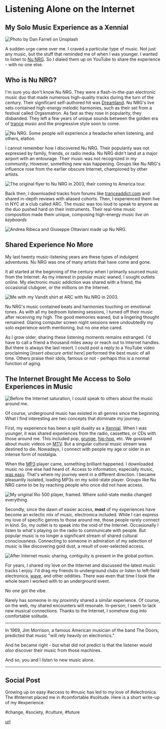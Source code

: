 # Listening Alone on the Internet
## My Solo Music Experience as a Xennial

![Photo by Dan Farrell on Unsplash](images/62-01.jpeg)

A sudden urge came over me. I craved a particular type of music. Not just any music, but the stuff that reminded me of when I was younger. I wanted to listen to [Nu NRG](https://everipedia.org/wiki/lang_en/NU_NRG). So I dialed them up on YouTube to share the experience - with no one else.

## Who is Nu NRG?

I'm sure you don't know Nu NRG. They were a flash-in-the-pan electronic music duo that made numerous high-quality tracks during the turn of the century. Their significant self-authored hit was [Dreamland](https://www.youtube.com/watch?v=d8Ee59Yd1lI&t=180s). Nu NRG's live sets contained high-energy melodic harmonies, such as their set from a festival called Orgasmatron. As fast as they rose in popularity, they disbanded. They left a few years of unique sounds between the golden era of [trance](https://en.wikipedia.org/wiki/Trance_music) music and the progressive style soon to come.

![Nu NRG. Some people will experience a headache when listening, and others, elation.](https://www.youtube.com/watch?v=DX5zwtSqSMA)

I cannot remember how I discovered Nu NRG. Their popularity was not expressed by family, friends, or radio media. Nu NRG didn't land at a major airport with an entourage. Their music was not recognized in my community. However, something new was happening. Groups like Nu NRG's influence rose from the earlier obscure Internet, championed by other artists.

![The [original flyer](http://www.madeevent.com/082303.php) to Nu NRG in 2003, their coming to America tour.](images/62-02.jpeg)

Back then, I downloaded tracks from forums like [tranceaddict.com](https://www2.tranceaddict.com/forums/showthread.php?s=6747b48233000365afcd2813cc44df2e&threadid=124606&perpage=12&forumid=21&pagenumber=1#.Y2aYf-zMKHG) and shared in-depth reviews with aliased cohorts. Then, I experienced them live in NYC at a club called ARC. The music was too loud to speak to anyone as the duo pushed hard on their instruments. Their real-time music composition made them unique, composing high-energy music *live on keyboards*

![Andrea Ribeca and Giuseppe Ottaviani made up Nu NRG.](images/62-03.jpeg)

## Shared Experience No More

My last twenty music-listening years are these types of indulgent adventures. Nu NRG was one of many artists that have come and gone.

It all started at the beginning of the century when I primarily sourced music from the Internet. As my interest in popular music waned, I sought outlets online. My electronic music addiction was shared with a friend, the occasional clubgoer, or the millions on the Internet.

![Me with my [Vandit](https://en.wikipedia.org/wiki/Vandit) shirt at ARC with Nu NRG in 2003.](images/62-04.jpg)

Nu NRG's music contained beats and harmonies touching on emotional tones. As with all my bedroom listening sessions, I turned off their music after receiving my high. The good memories waned, but a lingering thought remained. Glaring computer screen night sessions were undoubtedly my solo experience worth mentioning, but no one else cared.

As I grow older, sharing these listening moments remains estranged. I'd have to call a friend a thousand miles away or reach out to Internet handles. But there is always the last resort. I could post a reply to a YouTube video proclaiming [*insert obscure artist here*] performed the best music of all time. Others praise their idols, famous or not - perhaps this is a normal function of aging.

## The Internet Brought Me Access to Solo Experiences in Music

![Before the Internet saturation, I could speak to others about the music around me.](images/62-05.jpeg)

Of course, underground music has existed in all genres since the beginning. What I find interesting are two concepts that dominate my journey.

First, my experience has been a split duality as a [Xennial](https://en.wikipedia.org/wiki/Xennials). When I was younger, it was shared experiences from the radio, cassettes, or CDs with those around me. This included pop, [grunge](https://en.wikipedia.org/wiki/Grunge), [hip-hop](https://en.wikipedia.org/wiki/Hip_hop_music), etc. We gossiped about music videos on [MTV](https://en.wikipedia.org/wiki/MTV). But a singular cultural music stream was destined to die. Nowadays, I connect with people my age or older in an intense form of nostalgia.

When the [MP3](https://en.wikipedia.org/wiki/MP3) player came, something brilliant happened. I downloaded music no one else had heard of. Access to information, especially music, [was easy](https://en.wikipedia.org/wiki/Napster). That's where my journey went in a different direction. I became pleasantly isolated, loading MP3s on my solid-state player. Groups like Nu NRG came to be by reaching people who once did not have access.

![My original [Rio 500](https://en.wikipedia.org/wiki/Rio_500) player, framed. Where solid-state media changed everything.](images/62-06.jpeg)

Secondly, since the dawn of easier access, **most** of my experiences have become an eclectic mix of music, electronica included. While I can express my love of specific genres to those around me, those people rarely connect in kind. So, my outlet is to speak into the void of the Internet. Occasionally I listen to what's playing on the radio to communicate with people. But popular music is no longer a significant stream of shared cultural consciousness. Connecting to someone in admiration of my selection of music is like discovering gold dust, a result of over-selected access.

![After Internet music sharing, contiguity is present in the global portion.](images/62-07.jpeg)

For years, I shared my love on the Internet and discussed the latest music tracks I enjoy. I'd drag my friends to underground clubs or listen to left-field electronica, [wave](https://en.wikipedia.org/wiki/Wave_music), and other oddities. There was even that time I took the whole team I worked with to an underground event.

No one got the vibe.

Rarely has someone in my proximity shared a similar experience. Of course, on the web, my shared encounters will resonate. In-person, I seem to lack new musical connections. Thanks to the Internet, I somehow dug into comfortable solitude.

---

In 1969, Jim Morrison, a famous American musician of the band The Doors, predicted that music "will rely heavily on electronics."

And he became right - but what did not predict is that the listener would *also* discover their music from those machines.

And so, you and I listen to new music alone.

---

## Social Post

Growing up on easy #access to #music has led to my love of #electronica. The #Internet placed me in #comfortable #solitude. Here is a short write-up of my #experience.

#change, #society, #culture, #future

[url](https://medium.com/@solidi/listening-alone-on-the-internet-91904956162)
